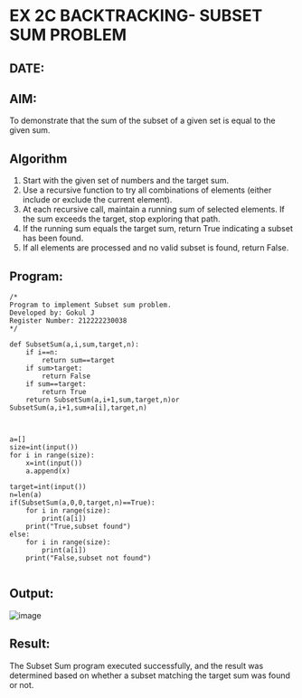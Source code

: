# EX 2C BACKTRACKING- SUBSET SUM PROBLEM
## DATE:
## AIM:
To demonstrate that the sum of the subset of a given set is equal to the given sum.


## Algorithm
1. Start with the given set of numbers and the target sum.
2. Use a recursive function to try all combinations of elements (either include or exclude the current element).
3. At each recursive call, maintain a running sum of selected elements. If the sum exceeds the target, stop exploring that path.
4. If the running sum equals the target sum, return True indicating a subset has been found. 
5. If all elements are processed and no valid subset is found, return False.  

## Program:
```
/*
Program to implement Subset sum problem.
Developed by: Gokul J 
Register Number: 212222230038 
*/

def SubsetSum(a,i,sum,target,n):
    if i==n:
        return sum==target
    if sum>target:
        return False
    if sum==target:
        return True
    return SubsetSum(a,i+1,sum,target,n)or SubsetSum(a,i+1,sum+a[i],target,n)  
    
    
    
a=[]
size=int(input())
for i in range(size):
    x=int(input())
    a.append(x)

target=int(input())
n=len(a)
if(SubsetSum(a,0,0,target,n)==True):
    for i in range(size):
        print(a[i])
    print("True,subset found")
else:
    for i in range(size):
        print(a[i])
    print("False,subset not found")


```

## Output:

![image](https://github.com/user-attachments/assets/a556d0f3-04f9-4b4a-96bb-fe59409e218c)



## Result:
The Subset Sum program executed successfully, and the result was determined based on whether a subset matching the target sum was found or not.
